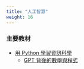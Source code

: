 ```yaml
---
title: "人工智慧"
weight: 16
---
```


### 主要教材

* [用 Python 學習資訊科學](../../書籍/py2cs)
    * [GPT 背後的數學與程式](../../書籍/py2gpt)



